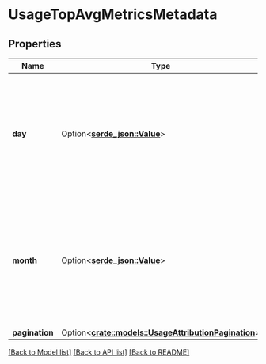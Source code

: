 # UsageTopAvgMetricsMetadata

## Properties

Name | Type | Description | Notes
------------ | ------------- | ------------- | -------------
**day** | Option<[**serde_json::Value**](.md)> | The day value from the user request that contains the returned usage data. (If day was used the request) | [optional]
**month** | Option<[**serde_json::Value**](.md)> | The month value from the user request that contains the returned usage data. (If month was used the request) | [optional]
**pagination** | Option<[**crate::models::UsageAttributionPagination**](UsageAttributionPagination.md)> |  | [optional]

[[Back to Model list]](../README.md#documentation-for-models) [[Back to API list]](../README.md#documentation-for-api-endpoints) [[Back to README]](../README.md)



